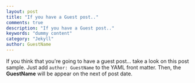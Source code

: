 ```yaml
---
layout: post
title: "If you have a Guest post.."
comments: true
description: "If you have a Guest post.."
keywords: "dummy content"
category: "Jekyll"
author: GuestName
---
```


If you think that you're going to have a guest post... take a look on this post sample. Just add `author: GuestName` to the YAML front matter. Then, the **GuestName** will be appear on the next of post date.
